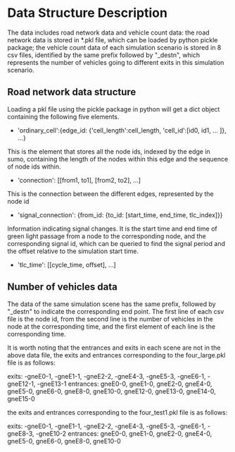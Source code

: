 # Data Structure Description

The data includes road network data and vehicle count data: the road network data is stored in *.pkl file, which can be loaded by python pickle package; the vehicle count data of each simulation scenario is stored in 8 csv files, identified by the same prefix followed by "_destn", which represents the number of vehicles going to different exits in this simulation scenario.

## Road network data structure

Loading a pkl file using the pickle package in python will get a dict object containing the following five elements.

- 'ordinary_cell':{edge_id: {'cell_length':cell_length, 'cell_id':[id0, id1, ... ]}, ...}

This is the element that stores all the node ids, indexed by the edge in sumo, containing the length of the nodes within this edge and the sequence of node ids within.

- 'connection': [[from1, to1], [from2, to2], ...]

This is the connection between the different edges, represented by the node id

- 'signal_connection': {from_id: {to_id: [start_time, end_time, tlc_index]}}

Information indicating signal changes. It is the start time and end time of green light passage from a node to the corresponding node, and the corresponding signal id, which can be queried to find the signal period and the offset relative to the simulation start time.

- 'tlc_time': [[cycle_time, offset], ...]

## Number of vehicles data

The data of the same simulation scene has the same prefix, followed by "_destn" to indicate the corresponding end point. The first line of each csv file is the node id, from the second line is the number of vehicles in the node at the corresponding time, and the first element of each line is the corresponding time.

It is worth noting that the entrances and exits in each scene are not in the above data file, the exits and entrances corresponding to the four_large.pkl file is as follows:

exits: -gneE0-1, -gneE1-1, -gneE2-2, -gneE4-3, -gneE5-3, -gneE6-1, -gneE12-1, -gneE13-1
entrances: gneE0-0, gneE1-0, gneE2-0, gneE4-0, gneE5-0, gneE6-0, gneE8-0, gneE10-0, gneE12-0, gneE13-0, gneE14-0, gneE15-0

the exits and entrances corresponding to the four_test1.pkl file is as follows:

exits: -gneE0-1, -gneE1-1, -gneE2-2, -gneE4-3, -gneE5-3, -gneE6-1, -gneE8-3, -gneE10-2
entrances: gneE0-0, gneE1-0, gneE2-0, gneE4-0, gneE5-0, gneE6-0, gneE8-0, gneE10-0
